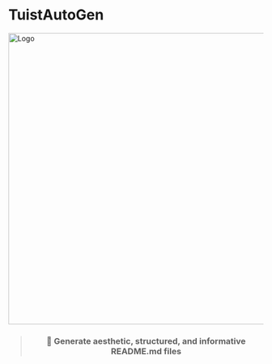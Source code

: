 # TuistAutoGen

<img width="575" alt="Logo" src="https://github.com/naldal/TuistAutoGen/assets/45508297/cd07e010-c205-4e08-a77b-ea248c45128d">


> <h3 align="center">🚀 Generate aesthetic, structured, and informative README.md files </h3>
